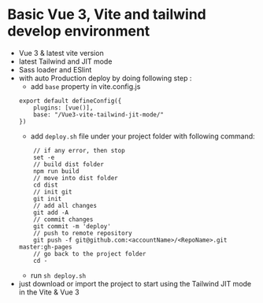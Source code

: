 # Basic Vue 3, Vite and tailwind develop environment
* Vue 3 & latest vite version
* latest Tailwind and JIT mode
* Sass loader and ESlint 
* with auto Production deploy by doing following step : 
    * add `base` property in vite.config.js
    ```javascript=
    export default defineConfig({
        plugins: [vue()],
        base: "/Vue3-vite-tailwind-jit-mode/"
    })
    ```
    * add `deploy.sh` file under your project folder with following command:
    ```shell=
        // if any error, then stop
        set -e
        // build dist folder
        npm run build
        // move into dist folder
        cd dist
        // init git 
        git init
        // add all changes
        git add -A
        // commit changes
        git commit -m 'deploy'
        // push to remote repository
        git push -f git@github.com:<accountName>/<RepoName>.git master:gh-pages
        // go back to the project folder
        cd -
    ```
    * run `sh deploy.sh`
* just download or import the project to start using the  Tailwind JIT mode in the Vite & Vue 3 
